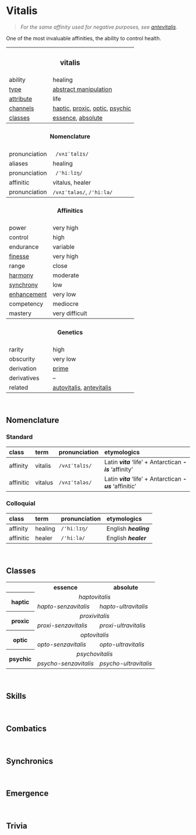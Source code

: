 # Vitalis

> *For the same affinity used for negative purposes, see [antevitalis](antevitalis.md).*

One of the most invaluable affinities, the ability to control health.


<table>
  <tr>
    <th colspan="2"> <h3> vitalis </h3> </th>
  </tr>
  <tr>
    <td> ability </td>
    <td> healing </td>
  </tr>
  <tr>
    <td> <a href="../readme.md#types"> type </a> </td>
    <td> <a href="../readme.md#abstract-manipulation"> abstract manipulation </a> </td>
  </tr>
  <tr>
    <td> <a href="../readme.md#attributes"> attribute </a> </td>
    <td> life </td>
  </tr>
  <tr>
    <td> <a href="../readme.md#channels"> channels </a> </td>
    <td> <a href="../readme.md#haptic">haptic</a>, <a href="../readme.md#proxic">proxic</a>, <a href="../readme.md#optic">optic</a>, <a href="../readme.md#psychic">psychic</a> </td>
  </tr>
  <tr>
    <td> <a href="../readme.md#classes"> classes </a> </td>
    <td> <a href="#essence">essence</a>, <a href="#absolute">absolute</a> </td>
  </tr>
  <tr>
    <th colspan="2"> <h4> Nomenclature </h4> </th>
  </tr>
  <tr>
    <td> pronunciation </td>
    <td> <code> /vʌɪˈtalɪs/ </code> </td>
  </tr>
  <tr>
    <td> aliases </td>
    <td> healing </td>
  </tr>
  <tr>
    <td> pronunciation </td>
    <td> <code> /'hiːlɪŋ/ </code> </td>
  </tr>
  <tr>
    <td> affinitic </td>
    <td> vitalus, healer </td>
  </tr>
  <tr>
    <td> pronunciation </td>
    <td> <code>/vʌɪˈtaləs/</code>, <code>/'hiːlə/</code> </td>
  </tr>
  <tr>
    <th colspan="2"> <h4> Affinitics </h4> </th>
  </tr>
  <tr>
    <td> power </td>
    <td> very high </td>
  </tr>
  <tr>
    <td> control </td>
    <td> high </td>
  </tr>
  <tr>
    <td> endurance </td>
    <td> variable </td>
  </tr>
  <tr>
    <td> <a href="../readme.md#finesse"> finesse </a> </td>
    <td> very high </td>
  </tr>
  <tr>
    <td> range </td>
    <td> close </td>
  </tr>
  <tr>
    <td> <a href="../readme.md#harmony"> harmony </a> </td>
    <td> moderate </td>
  </tr>
  <tr>
    <td> <a href="../readme.md#synchrony"> synchrony </a> </td>
    <td> low </td>
  </tr>
  <tr>
    <td> <a href="../readme.md#enhancement"> enhancement </a> </td>
    <td> very low </td>
  </tr>
  <tr>
    <td> competency </td>
    <td> mediocre </td>
  </tr>
  <tr>
    <td> mastery </td>
    <td> very difficult </td>
  </tr>
  <tr>
    <th colspan="2"> <h4> Genetics </h4> </th>
  </tr>
  <tr>
    <td> rarity </td>
    <td> high </td>
  </tr>
  <tr>
    <td> obscurity </td>
    <td> very low </td>
  </tr>
  <tr>
    <td> derivation </td>
    <td> <a href="../readme.md#prime"> prime </a> </td>
  </tr>
  <tr>
    <td> derivatives </td>
    <td> – </td>
  </tr>
  <tr>
    <td> related </td>
    <td> <a href="autovitalis.md">autovitalis</a>, <a href="antevitalis.md">antevitalis</a> </td>
  </tr>
</table>


<br>


## Nomenclature

### Standard

| class | term | pronunciation | etymologics |
| :---- | :--- | :------------ | :---------- |
| affinity | vitalis | `/vʌɪˈtalɪs/` | Latin ***vita*** ‘life’ + Antarctican ***-is*** ‘affinity’ |
| affinitic | vitalus | `/vʌɪˈtaləs/` | Latin ***vita*** ‘life’ + Antarctican ***-us*** ‘affinitic’ |

### Colloquial

| class | term | pronunciation | etymologics |
| :---- | :--- | :------------ | :---------- |
| affinity | healing | `/'hiːlɪŋ/` | English ***healing*** |
| affinitic | healer | `/'hiːlə/` | English ***healer*** |


<br>


## Classes

<table>
  <tr>
    <td></td>
    <th> essence </th>
    <th> absolute </th>
  </tr>
  <tr>
    <th rowspan="2"> haptic </th>
    <td colspan="2" align="center"> <em> haptovitalis </em> </td>
  </tr>
  <tr>
    <td> <em> hapto-senzavitalis </em> </td>
    <td> <em> hapto-ultravitalis </em> </td>
  </tr>
  <tr>
    <th rowspan="2"> proxic </th>
    <td colspan="2" align="center"> <em> proxivitalis </em> </td>
  </tr>
  <tr>
    <td> <em> proxi-senzavitalis </em> </td>
    <td> <em> proxi-ultravitalis </em> </td>
  </tr>
  <tr>
    <th rowspan="2"> optic </th>
    <td colspan="2" align="center"> <em> optovitalis </em> </td>
  </tr>
  <tr>
    <td> <em> opto-senzavitalis </em> </td>
    <td> <em> opto-ultravitalis </em> </td>
  </tr>
  <tr>
    <th rowspan="2"> psychic </th>
    <td colspan="2" align="center"> <em> psychovitalis </em> </td>
  </tr>
  <tr>
    <td> <em> psycho-senzavitalis </em> </td>
    <td> <em> psycho-ultravitalis </em> </td>
  </tr>
</table>


<br>


## Skills


<br>


## Combatics


<br>


## Synchronics


<br>


## Emergence


<br>


## Trivia
